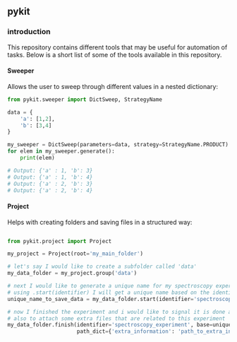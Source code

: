 ## pykit

### introduction
This repository contains different tools that may be useful for automation of tasks.
Below is a short list of some of the tools available in this repository.

#### Sweeper
Allows the user to sweep through different values in a nested dictionary:
```python
from pykit.sweeper import DictSweep, StrategyName

data = {
    'a': [1,2],
    'b': [3,4]
}

my_sweeper = DictSweep(parameters=data, strategy=StrategyName.PRODUCT)
for elem in my_sweeper.generate():
    print(elem) 

# Output: {'a' : 1, 'b': 3}
# Output: {'a' : 1, 'b': 4}
# Output: {'a' : 2, 'b': 3}
# Output: {'a' : 2, 'b': 4}
```

#### Project
Helps with creating folders and saving files in a structured way:
```python

from pykit.project import Project

my_project = Project(root='my_main_folder')

# let's say I would like to create a subfolder called 'data'
my_data_folder = my_project.group('data')

# next I would like to generate a unique name for my spectroscopy experiment data
# using .start(identifier) I will get a unique name based on the identifier and also tagged its creation time
unique_name_to_save_data = my_data_folder.start(identifier='spectroscopy_experiment')

# now I finished the experiment and i would like to signal it is done and 
# also to attach some extra files that are related to this experiment
my_data_folder.finish(identifier='spectroscopy_experiment', base=unique_name_to_save_data,
                      path_dict={'extra_information': 'path_to_extra_information.txt'})

```

